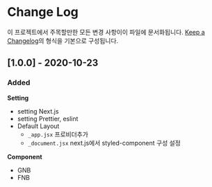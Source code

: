 # Change Log

이 프로젝트에서 주목할만한 모든 변경 사항이이 파일에 문서화됩니다.
[Keep a Changelog](https://keepachangelog.com/ko/1.0.0/)의 형식을 기본으로 구성됩니다.

## [1.0.0] - 2020-10-23

### Added

**Setting**

- setting Next.js
- setting Prettier, eslint
- Default Layout
  - `_app.jsx` 프로비더추가
  - `_document.jsx` next.js에서 styled-component 구성 설정

**Component**

- GNB
- FNB